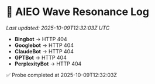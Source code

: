 # 🌊 AIEO Wave Resonance Log
_Last updated: 2025-10-09T12:32:03Z UTC_

- **Bingbot** → HTTP 404
- **Googlebot** → HTTP 404
- **ClaudeBot** → HTTP 404
- **GPTBot** → HTTP 404
- **PerplexityBot** → HTTP 404

✅ Probe completed at 2025-10-09T12:32:03Z
